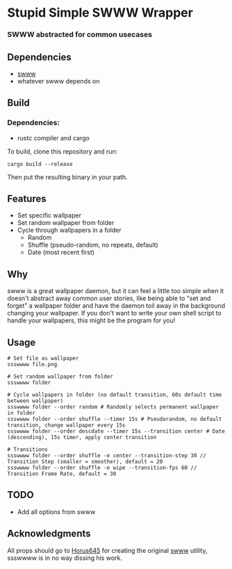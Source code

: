 # Stupid Simple SWWW Wrapper
### SWWW abstracted for common usecases

## Dependencies

 - [swww](https://github.com/Horus645/swww)
 - whatever swww depends on

## Build

### Dependencies:

  - rustc compiler and cargo

To build, clone this repository and run:
```
cargo build --release
```
Then put the resulting binary in your path.

## Features

 - Set specific wallpaper
 - Set random wallpaper from folder
 - Cycle through wallpapers in a folder
    - Random
    - Shuffle (pseudo-random, no repeats, default)
    - Date (most recent first)

## Why

swww is a great wallpaper daemon, but it can feel a little too simple when it
doesn't abstract away common user stories, like being able to "set and forget"
a wallpaper folder and have the daemon toil away in the background changing your
wallpaper. If you don't want to write your own shell script to handle your wallpapers,
this might be the program for you!

## Usage

```
# Set file as wallpaper
ssswwww file.png

# Set random wallpaper from folder
ssswwww folder

# Cycle wallpapers in folder (no default transition, 60s default time between wallpaper)
ssswwww folder --order random # Randomly selects permanent wallpaper in folder
ssswwww folder --order shuffle --timer 15s # Pseudorandom, no default transition, change wallpaper every 15s
ssswwww folder --order descdate --timer 15s --transition center # Date (descending), 15s timer, apply center transition

# Transitions
ssswwww folder --order shuffle -e center --transition-step 30 // Transition Step (smaller = smoother), default = 20
ssswwww folder --order shuffle -e wipe --transition-fps 60 // Transition Frame Rate, default = 30

```

## TODO

  - Add all options from swww

## Acknowledgments

All props should go to [Horus645](https://github.com/Horus645) for creating the original
[swww](https://github.com/Horus645/swww) utility, ssswwww is in no way dissing his work.
